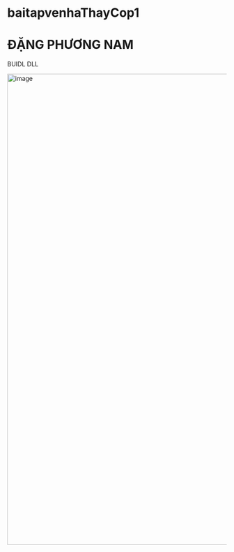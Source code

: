 # baitapvenhaThayCop1
# ĐẶNG PHƯƠNG NAM

BUIDL DLL


<img width="1920" height="1080" alt="image" src="https://github.com/user-attachments/assets/f0f7b390-c9eb-4894-959b-33ba41923451" />
